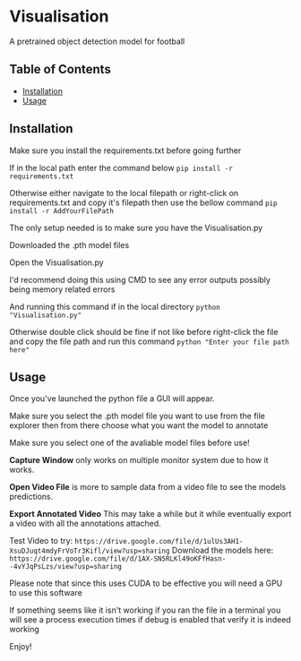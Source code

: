 # Visualisation

A pretrained object detection model for football 

## Table of Contents

- [Installation](#installation)
- [Usage](#usage)


## Installation

Make sure you install the requirements.txt before going further

If in the local path enter the command below
`pip install -r requirements.txt`

Otherwise either navigate to the local filepath or right-click on requirements.txt and copy it's filepath then use the bellow command
`pip install -r AddYourFilePath`

The only setup needed is to make sure you have the Visualisation.py

Downloaded the .pth model files

Open the Visualisation.py

I'd recommend doing this using CMD to see any error outputs possibly being memory related errors

And running this command if in the local directory
`python "Visualisation.py"`

Otherwise double click should be fine if not like before right-click the file and copy the file path and run this command
`python "Enter your file path here"`

## Usage

Once you've launched the python file a GUI will appear.

Make sure you select the .pth model file you want to use from the file explorer then from there choose what you want the model to annotate

Make sure you select one of the avaliable model files before use!

**Capture Window** only works on multiple monitor system due to how it works.

**Open Video File** is more to sample data from a video file to see the models predictions.

**Export Annotated Video** This may take a while but it while eventually export a video with all the annotations attached.

Test Video to try:
`https://drive.google.com/file/d/1ulUs3AH1-XsuDJuqt4mdyFrVoTr3Kifl/view?usp=sharing`
Download the models here:
`https://drive.google.com/file/d/1AX-SN5RLKl49oKFfHasn--4vYJqPsLzs/view?usp=sharing`

Please note that since this uses CUDA to be effective you will need a GPU to use this software

If something seems like it isn't working if you ran the file in a terminal you will see a process execution times if debug is enabled that verify it is indeed working

Enjoy!


